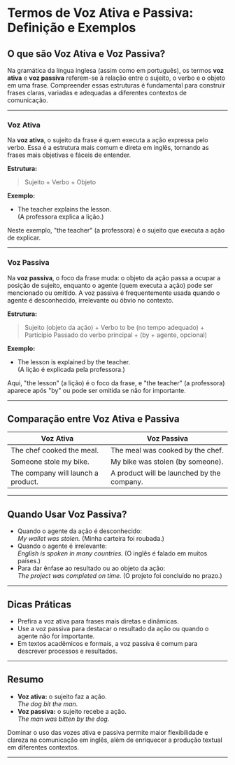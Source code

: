 
# Termos de Voz Ativa e Passiva: Definição e Exemplos

## O que são Voz Ativa e Voz Passiva?

Na gramática da língua inglesa (assim como em português), os termos **voz ativa** e **voz passiva** referem-se à relação entre o sujeito, o verbo e o objeto em uma frase. Compreender essas estruturas é fundamental para construir frases claras, variadas e adequadas a diferentes contextos de comunicação.

---

### Voz Ativa

Na **voz ativa**, o sujeito da frase é quem executa a ação expressa pelo verbo. Essa é a estrutura mais comum e direta em inglês, tornando as frases mais objetivas e fáceis de entender.

**Estrutura:**
> Sujeito + Verbo + Objeto

**Exemplo:**
- The teacher explains the lesson.  
  (A professora explica a lição.)

Neste exemplo, "the teacher" (a professora) é o sujeito que executa a ação de explicar.

---

### Voz Passiva

Na **voz passiva**, o foco da frase muda: o objeto da ação passa a ocupar a posição de sujeito, enquanto o agente (quem executa a ação) pode ser mencionado ou omitido. A voz passiva é frequentemente usada quando o agente é desconhecido, irrelevante ou óbvio no contexto.

**Estrutura:**
> Sujeito (objeto da ação) + Verbo to be (no tempo adequado) + Particípio Passado do verbo principal + (by + agente, opcional)

**Exemplo:**
- The lesson is explained by the teacher.  
  (A lição é explicada pela professora.)

Aqui, "the lesson" (a lição) é o foco da frase, e "the teacher" (a professora) aparece após "by" ou pode ser omitida se não for importante.

---

## Comparação entre Voz Ativa e Passiva

| Voz Ativa                        | Voz Passiva                        |
|-----------------------------------|------------------------------------|
| The chef cooked the meal.         | The meal was cooked by the chef.   |
| Someone stole my bike.            | My bike was stolen (by someone).   |
| The company will launch a product.| A product will be launched by the company.|

---

## Quando Usar Voz Passiva?

- Quando o agente da ação é desconhecido:  
  *My wallet was stolen.* (Minha carteira foi roubada.)
- Quando o agente é irrelevante:  
  *English is spoken in many countries.* (O inglês é falado em muitos países.)
- Para dar ênfase ao resultado ou ao objeto da ação:  
  *The project was completed on time.* (O projeto foi concluído no prazo.)

---

## Dicas Práticas

- Prefira a voz ativa para frases mais diretas e dinâmicas.
- Use a voz passiva para destacar o resultado da ação ou quando o agente não for importante.
- Em textos acadêmicos e formais, a voz passiva é comum para descrever processos e resultados.

---

## Resumo

- **Voz ativa:** o sujeito faz a ação.  
  *The dog bit the man.*
- **Voz passiva:** o sujeito recebe a ação.  
  *The man was bitten by the dog.*

Dominar o uso das vozes ativa e passiva permite maior flexibilidade e clareza na comunicação em inglês, além de enriquecer a produção textual em diferentes contextos.

---
```